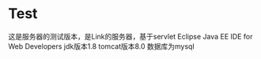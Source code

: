 # Test
这是服务器的测试版本，是Link的服务器，基于servlet
Eclipse Java EE IDE for Web Developers
jdk版本1.8
tomcat版本8.0
数据库为mysql
